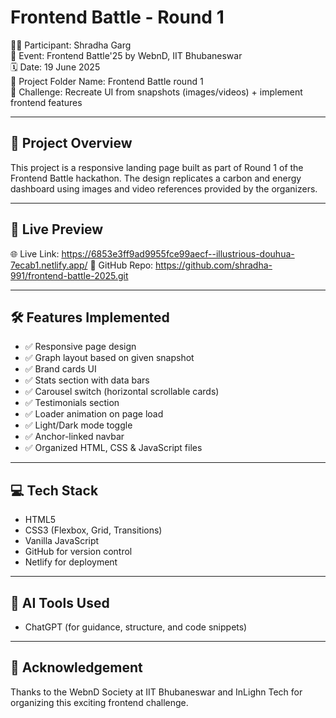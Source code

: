 # Frontend Battle - Round 1

👩‍💻 Participant: Shradha Garg  
🎨 Event: Frontend Battle'25 by WebnD, IIT Bhubaneswar  
🗓️ Date: 19 June 2025  
📁 Project Folder Name: Frontend Battle round 1  
🧠 Challenge: Recreate UI from snapshots (images/videos) + implement frontend features

---

## 📌 Project Overview

This project is a responsive landing page built as part of Round 1 of the Frontend Battle hackathon. The design replicates a carbon and energy dashboard using images and video references provided by the organizers.

---

## 🚀 Live Preview

🌐 Live Link:   https://6853e3ff9ad9955fce99aecf--illustrious-douhua-7ecab1.netlify.app/
🔗 GitHub Repo: https://github.com/shradha-991/frontend-battle-2025.git

---

## 🛠️ Features Implemented

- ✅ Responsive page design  
- ✅ Graph layout based on given snapshot  
- ✅ Brand cards UI  
- ✅ Stats section with data bars  
- ✅ Carousel switch (horizontal scrollable cards)  
- ✅ Testimonials section  
- ✅ Loader animation on page load  
- ✅ Light/Dark mode toggle  
- ✅ Anchor-linked navbar  
- ✅ Organized HTML, CSS & JavaScript files

---

## 💻 Tech Stack

- HTML5  
- CSS3 (Flexbox, Grid, Transitions)  
- Vanilla JavaScript  
- GitHub for version control  
- Netlify for deployment

---

## 🤖 AI Tools Used

- ChatGPT (for guidance, structure, and code snippets)

---

## 🙌 Acknowledgement

Thanks to the WebnD Society at IIT Bhubaneswar and InLighn Tech for organizing this exciting frontend challenge.


